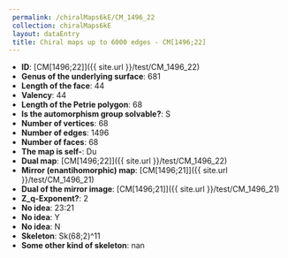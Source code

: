```yaml
--- 
 permalink: /chiralMaps6kE/CM_1496_22 
 collection: chiralMaps6kE
 layout: dataEntry
 title: Chiral maps up to 6000 edges - CM[1496;22]
---
```


- **ID**: [CM[1496;22]]({{ site.url }}/test/CM_1496_22)
- **Genus of the underlying surface**: 681
- **Length of the face**: 44
- **Valency**: 44
- **Length of the Petrie polygon**: 68
- **Is the automorphism group solvable?**: S
- **Number of vertices**: 68
- **Number of edges**: 1496
- **Number of faces**: 68
- **The map is self-**: Du
- **Dual map**: [CM[1496;22]]({{ site.url }}/test/CM_1496_22)
- **Mirror (enantihomorphic) map**: [CM[1496;21]]({{ site.url }}/test/CM_1496_21)
- **Dual of the mirror image**: [CM[1496;21]]({{ site.url }}/test/CM_1496_21)
- **Z_q-Exponent?**: 2
- **No idea**:  23:21
- **No idea**: Y
- **No idea**: N
- **Skeleton**: Sk(68;2)^11
- **Some other kind of skeleton**: nan
